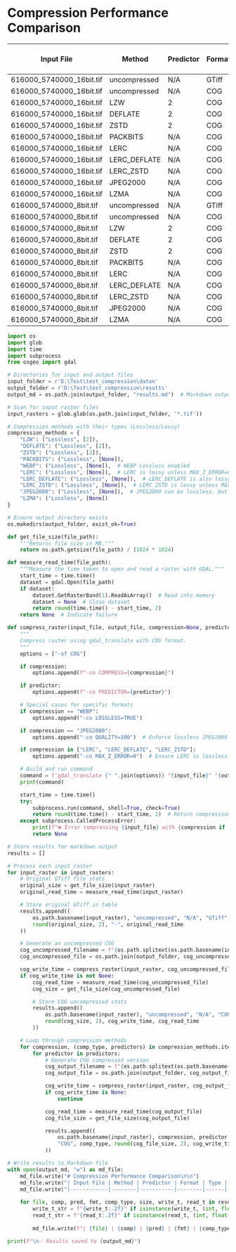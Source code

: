 # Compression Performance Comparison

| Input File | Method | Predictor | Format | Type | Size (MB) | Write Time (s) | Read Time (s) |
|------------|--------|-----------|--------|------|----------|--------------|--------------|
| 616000_5740000_16bit.tif | uncompressed | N/A | GTiff | Lossless | 800.00 | - | 3.78 |
| 616000_5740000_16bit.tif | uncompressed | N/A | COG | Lossless | 1369.08 | 19.62 | 3.74 |
| 616000_5740000_16bit.tif | LZW | 2 | COG | Lossless | 1296.76 | 23.96 | 4.30 |
| 616000_5740000_16bit.tif | DEFLATE | 2 | COG | Lossless | 935.78 | 22.53 | 2.78 |
| 616000_5740000_16bit.tif | ZSTD | 2 | COG | Lossless | 934.86 | 16.19 | 2.11 |
| 616000_5740000_16bit.tif | PACKBITS | N/A | COG | Lossless | 1025.75 | 12.66 | 1.18 |
| 616000_5740000_16bit.tif | LERC | N/A | COG | Lossless | 950.67 | 15.11 | 2.66 |
| 616000_5740000_16bit.tif | LERC_DEFLATE | N/A | COG | Lossless | 946.69 | 26.65 | 3.77 |
| 616000_5740000_16bit.tif | LERC_ZSTD | N/A | COG | Lossless | 950.28 | 19.34 | 2.57 |
| 616000_5740000_16bit.tif | JPEG2000 | N/A | COG | Lossless | 1078.01 | 9.94 | 1.01 |
| 616000_5740000_16bit.tif | LZMA | N/A | COG | Lossless | 974.26 | 212.08 | 36.37 |
| 616000_5740000_8bit.tif | uncompressed | N/A | GTiff | Lossless | 400.01 | - | 1.74 |
| 616000_5740000_8bit.tif | uncompressed | N/A | COG | Lossless | 576.26 | 11.71 | 2.15 |
| 616000_5740000_8bit.tif | LZW | 2 | COG | Lossless | 383.92 | 11.93 | 1.99 |
| 616000_5740000_8bit.tif | DEFLATE | 2 | COG | Lossless | 327.03 | 14.67 | 1.38 |
| 616000_5740000_8bit.tif | ZSTD | 2 | COG | Lossless | 326.47 | 20.59 | 1.13 |
| 616000_5740000_8bit.tif | PACKBITS | N/A | COG | Lossless | 512.88 | 7.76 | 0.37 |
| 616000_5740000_8bit.tif | LERC | N/A | COG | Lossless | 358.97 | 11.68 | 2.44 |
| 616000_5740000_8bit.tif | LERC_DEFLATE | N/A | COG | Lossless | 356.27 | 16.06 | 2.69 |
| 616000_5740000_8bit.tif | LERC_ZSTD | N/A | COG | Lossless | 356.88 | 14.86 | 2.35 |
| 616000_5740000_8bit.tif | JPEG2000 | N/A | COG | Lossless | 539.01 | 6.47 | 0.43 |
| 616000_5740000_8bit.tif | LZMA | N/A | COG | Lossless | 354.05 | 114.08 | 15.31 |


```python
import os
import glob
import time
import subprocess
from osgeo import gdal

# Directories for input and output files
input_folder = r'D:\Test\test_compression\daten'
output_folder = r'D:\Test\test_compression\results'
output_md = os.path.join(output_folder, "results.md")  # Markdown output file

# Scan for input raster files
input_rasters = glob.glob(os.path.join(input_folder, '*.tif'))

# Compression methods with their types (Lossless/Lossy)
compression_methods = {
    "LZW": ("Lossless", [2]),
    "DEFLATE": ("Lossless", [2]),
    "ZSTD": ("Lossless", [2]),
    "PACKBITS": ("Lossless", [None]),
    "WEBP": ("Lossless", [None]),  # WEBP Lossless enabled
    "LERC": ("Lossless", [None]),  # LERC is lossy unless MAX_Z_ERROR=0
    "LERC_DEFLATE": ("Lossless", [None]),  # LERC_DEFLATE is also lossy unless MAX_Z_ERROR=0
    "LERC_ZSTD": ("Lossless", [None]),  # LERC_ZSTD is lossy unless MAX_Z_ERROR=0
    "JPEG2000": ("Lossless", [None]),  # JPEG2000 can be lossless, but default is lossy
    "LZMA": ("Lossless", [None])
}

# Ensure output directory exists
os.makedirs(output_folder, exist_ok=True)

def get_file_size(file_path):
    """Returns file size in MB."""
    return os.path.getsize(file_path) / (1024 * 1024)

def measure_read_time(file_path):
    """Measure the time taken to open and read a raster with GDAL."""
    start_time = time.time()
    dataset = gdal.Open(file_path)
    if dataset:
        dataset.GetRasterBand(1).ReadAsArray()  # Read into memory
        dataset = None  # Close dataset
        return round(time.time() - start_time, 2)
    return None  # Indicate failure

def compress_raster(input_file, output_file, compression=None, predictor=None):
    """
    Compress raster using gdal_translate with COG format.
    """
    options = ["-of COG"]

    if compression:
        options.append(f"-co COMPRESS={compression}")

    if predictor:
        options.append(f"-co PREDICTOR={predictor}")

    # Special cases for specific formats
    if compression == "WEBP":
        options.append("-co LOSSLESS=TRUE")

    if compression == "JPEG2000":
        options.append("-co QUALITY=100")  # Enforce lossless JPEG2000

    if compression in ["LERC", "LERC_DEFLATE", "LERC_ZSTD"]:
        options.append("-co MAX_Z_ERROR=0")  # Ensure LERC is lossless

    # Build and run command
    command = f'gdal_translate {" ".join(options)} "{input_file}" "{output_file}"'
    print(command)

    start_time = time.time()
    try:
        subprocess.run(command, shell=True, check=True)
        return round(time.time() - start_time, 2)  # Return compression time (rounded)
    except subprocess.CalledProcessError:
        print(f"❌ Error compressing {input_file} with {compression if compression else 'NO COMPRESSION'}")
        return None

# Store results for markdown output
results = []

# Process each input raster
for input_raster in input_rasters:
    # Original GTiff file stats
    original_size = get_file_size(input_raster)
    original_read_time = measure_read_time(input_raster)

    # Store original GTiff in table
    results.append((
        os.path.basename(input_raster), "uncompressed", "N/A", "GTiff", "Lossless",
        round(original_size, 2), "-", original_read_time
    ))

    # Generate an uncompressed COG
    cog_uncompressed_filename = f"{os.path.splitext(os.path.basename(input_raster))[0]}_COG.tif"
    cog_uncompressed_file = os.path.join(output_folder, cog_uncompressed_filename)

    cog_write_time = compress_raster(input_raster, cog_uncompressed_file)
    if cog_write_time is not None:
        cog_read_time = measure_read_time(cog_uncompressed_file)
        cog_size = get_file_size(cog_uncompressed_file)

        # Store COG uncompressed stats
        results.append((
            os.path.basename(input_raster), "uncompressed", "N/A", "COG", "Lossless",
            round(cog_size, 2), cog_write_time, cog_read_time
        ))

    # Loop through compression methods
    for compression, (comp_type, predictors) in compression_methods.items():
        for predictor in predictors:
            # Generate COG compressed version
            cog_output_filename = f"{os.path.splitext(os.path.basename(input_raster))[0]}_{compression}_COG.tif"
            cog_output_file = os.path.join(output_folder, cog_output_filename)

            cog_write_time = compress_raster(input_raster, cog_output_file, compression, predictor)
            if cog_write_time is None:
                continue

            cog_read_time = measure_read_time(cog_output_file)
            cog_file_size = get_file_size(cog_output_file)

            results.append((
                os.path.basename(input_raster), compression, predictor if predictor else "N/A",
                "COG", comp_type, round(cog_file_size, 2), cog_write_time, cog_read_time
            ))

# Write results to Markdown file
with open(output_md, "w") as md_file:
    md_file.write("# Compression Performance Comparison\n\n")
    md_file.write("| Input File | Method | Predictor | Format | Type | Size (MB) | Write Time (s) | Read Time (s) |\n")
    md_file.write("|------------|--------|-----------|--------|------|----------|--------------|--------------|\n")
    
    for file, comp, pred, fmt, comp_type, size, write_t, read_t in results:
        write_t_str = f"{write_t:.2f}" if isinstance(write_t, (int, float)) else write_t  # Keep "-" for uncompressed
        read_t_str = f"{read_t:.2f}" if isinstance(read_t, (int, float)) else "Error"
        
        md_file.write(f"| {file} | {comp} | {pred} | {fmt} | {comp_type} | {size:.2f} | {write_t_str} | {read_t_str} |\n")

print(f"\n✅ Results saved to {output_md}")

```
